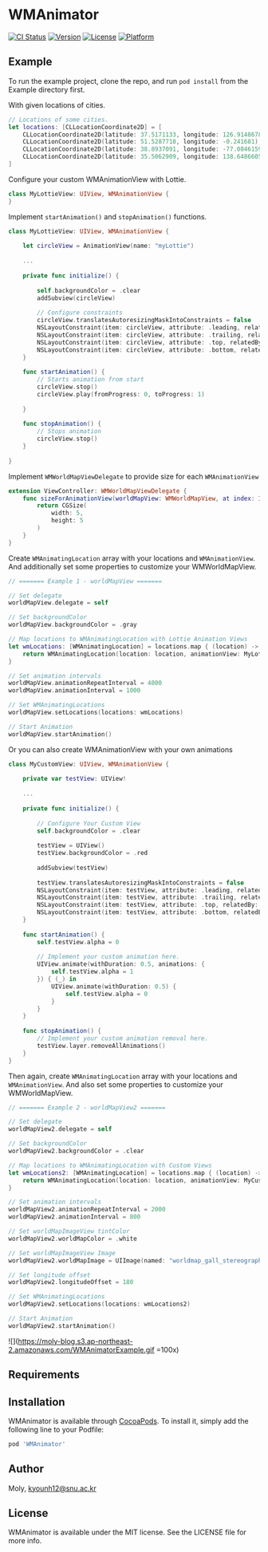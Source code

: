 # WMAnimator

[![CI Status](https://img.shields.io/travis/Moly/WMAnimator.svg?style=flat)](https://travis-ci.org/Moly/WMAnimator)
[![Version](https://img.shields.io/cocoapods/v/WMAnimator.svg?style=flat)](https://cocoapods.org/pods/WMAnimator)
[![License](https://img.shields.io/cocoapods/l/WMAnimator.svg?style=flat)](https://cocoapods.org/pods/WMAnimator)
[![Platform](https://img.shields.io/cocoapods/p/WMAnimator.svg?style=flat)](https://cocoapods.org/pods/WMAnimator)

## Example

To run the example project, clone the repo, and run `pod install` from the Example directory first.

With given locations of cities.
```swift
// Locations of some cities.
let locations: [CLLocationCoordinate2D] = [
    CLLocationCoordinate2D(latitude: 37.5171133, longitude: 126.9148678),  // Seoul
    CLLocationCoordinate2D(latitude: 51.5287718, longitude: -0.241681), // London
    CLLocationCoordinate2D(latitude: 38.8937091, longitude: -77.0846159),  // Washington
    CLLocationCoordinate2D(latitude: 35.5062909, longitude: 138.6486605),  // Tokyo
]
```

Configure your custom WMAnimationView with Lottie.
```swift
class MyLottieView: UIView, WMAnimationView {
}
```

Implement `startAnimation()` and `stopAnimation()` functions.
```swift
class MyLottieView: UIView, WMAnimationView {
    
    let circleView = AnimationView(name: "myLottie")
    
    ...
    
    private func initialize() {
        
        self.backgroundColor = .clear
        addSubview(circleView)
        
        // Configure constraints
        circleView.translatesAutoresizingMaskIntoConstraints = false
        NSLayoutConstraint(item: circleView, attribute: .leading, relatedBy: .equal, toItem: self, attribute: .leading, multiplier: 1, constant: 0).isActive = true
        NSLayoutConstraint(item: circleView, attribute: .trailing, relatedBy: .equal, toItem: self, attribute: .trailing, multiplier: 1, constant: 0).isActive = true
        NSLayoutConstraint(item: circleView, attribute: .top, relatedBy: .equal, toItem: self, attribute: .top, multiplier: 1, constant: 0).isActive = true
        NSLayoutConstraint(item: circleView, attribute: .bottom, relatedBy: .equal, toItem: self, attribute: .bottom, multiplier: 1, constant: 0).isActive = true
    }
    
    func startAnimation() {
        // Starts animation from start
        circleView.stop()
        circleView.play(fromProgress: 0, toProgress: 1)
        
    }
    
    func stopAnimation() {
        // Stops animation
        circleView.stop()
    }
    
}

```

Implement `WMWorldMapViewDelegate` to provide size for each `WMAnimationView`
```swift
extension ViewController: WMWorldMapViewDelegate {
    func sizeForAnimationView(worldMapView: WMWorldMapView, at index: Int) -> CGSize {
        return CGSize(
            width: 5,
            height: 5
        )
    }
}
```

Create `WMAnimatingLocation` array with your locations and `WMAnimationView`. And additionally set some properties to customize your WMWorldMapView.
```swift
// ======= Example 1 - worldMapView =======

// Set delegate
worldMapView.delegate = self

// Set backgroundColor
worldMapView.backgroundColor = .gray

// Map locations to WMAnimatingLocation with Lottie Animation Views
let wmLocations: [WMAnimatingLocation] = locations.map { (location) -> WMAnimatingLocation in
    return WMAnimatingLocation(location: location, animationView: MyLottieView())
}

// Set animation intervals
worldMapView.animationRepeatInterval = 4000
worldMapView.animationInterval = 1000

// Set WMAnimatingLocations
worldMapView.setLocations(locations: wmLocations)

// Start Animation
worldMapView.startAnimation()
```

Or you can also create WMAnimationView with your own animations
```swift
class MyCustomView: UIView, WMAnimationView {
    
    private var testView: UIView!
    
    ...
    
    private func initialize() {
        
        // Configure Your Custom View
        self.backgroundColor = .clear
        
        testView = UIView()
        testView.backgroundColor = .red
        
        addSubview(testView)
        
        testView.translatesAutoresizingMaskIntoConstraints = false
        NSLayoutConstraint(item: testView, attribute: .leading, relatedBy: .equal, toItem: self, attribute: .leading, multiplier: 1, constant: 0).isActive = true
        NSLayoutConstraint(item: testView, attribute: .trailing, relatedBy: .equal, toItem: self, attribute: .trailing, multiplier: 1, constant: 0).isActive = true
        NSLayoutConstraint(item: testView, attribute: .top, relatedBy: .equal, toItem: self, attribute: .top, multiplier: 1, constant: 0).isActive = true
        NSLayoutConstraint(item: testView, attribute: .bottom, relatedBy: .equal, toItem: self, attribute: .bottom, multiplier: 1, constant: 0).isActive = true
    }
    
    func startAnimation() {
        self.testView.alpha = 0
        
        // Implement your custom animation here.
        UIView.animate(withDuration: 0.5, animations: {
            self.testView.alpha = 1
        }) { (_) in
            UIView.animate(withDuration: 0.5) {
                self.testView.alpha = 0
            }
        }
    }
    
    func stopAnimation() {
        // Implement your custom animation removal here.
        testView.layer.removeAllAnimations()
    }
}
```

Then again, create `WMAnimatingLocation` array with your locations and `WMAnimationView`. And also set some properties to customize your WMWorldMapView.
```swift
// ======= Example 2 - worldMapView2 =======

// Set delegate
worldMapView2.delegate = self

// Set backgroundColor
worldMapView2.backgroundColor = .clear

// Map locations to WMAnimatingLocation with Custom Views
let wmLocations2: [WMAnimatingLocation] = locations.map { (location) -> WMAnimatingLocation in
    return WMAnimatingLocation(location: location, animationView: MyCustomView())
}

// Set animation intervals
worldMapView2.animationRepeatInterval = 2000
worldMapView2.animationInterval = 800

// Set worldMapImageView tintColor
worldMapView2.worldMapColor = .white

// Set worldMapImageView Image
worldMapView2.worldMapImage = UIImage(named: "worldmap_gall_stereographic_180")

// Set longitude offset
worldMapView2.longitudeOffset = 180

// Set WMAnimatingLocations
worldMapView2.setLocations(locations: wmLocations2)

// Start Animation
worldMapView2.startAnimation()
```

![](https://moly-blog.s3.ap-northeast-2.amazonaws.com/WMAnimatorExample.gif =100x)


## Requirements

## Installation

WMAnimator is available through [CocoaPods](https://cocoapods.org). To install
it, simply add the following line to your Podfile:

```ruby
pod 'WMAnimator'
```

## Author

Moly, kyounh12@snu.ac.kr

## License

WMAnimator is available under the MIT license. See the LICENSE file for more info.
